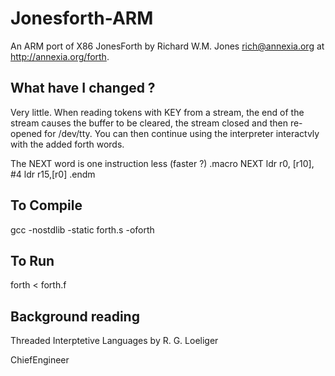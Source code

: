 # Jonesforth-ARM

An ARM port of X86 JonesForth by Richard W.M. Jones <rich@annexia.org>
at <http://annexia.org/forth>.

## What have I changed ?

Very little. When reading tokens with KEY from a stream, the end of the stream causes
the buffer to be cleared, the stream closed and then re-opened for /dev/tty. You can then
continue using the interpreter interactvly with the added forth words.

The NEXT word is one instruction less (faster ?)
        .macro NEXT
        ldr r0, [r10], #4
        ldr r15,[r0]
        .endm


## To Compile

gcc -nostdlib -static forth.s -oforth


## To Run

forth < forth.f


## Background reading

Threaded Interptetive Languages by R. G. Loeliger



ChiefEngineer
